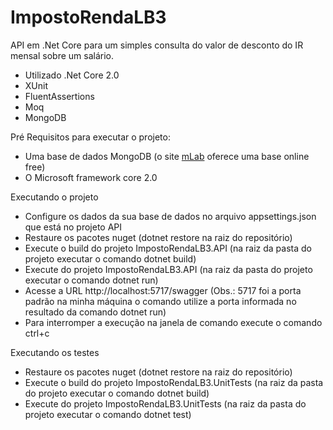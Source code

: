 # ImpostoRendaLB3

API em .Net Core para um simples consulta do valor de desconto do IR mensal sobre um salário.

  - Utilizado .Net Core 2.0
  - XUnit
  - FluentAssertions
  - Moq
  - MongoDB

Pré Requisitos para executar o projeto:
  - Uma base de dados MongoDB (o site [mLab](https://mlab.com/) oferece uma base online free)
  - O Microsoft framework core 2.0

Executando o projeto
 - Configure os dados da sua base de dados no arquivo appsettings.json que está no projeto API
 - Restaure os pacotes nuget (dotnet restore na raiz do repositório)
 - Execute o build do projeto ImpostoRendaLB3.API (na raiz da pasta do projeto executar o comando dotnet build)
 - Execute do projeto ImpostoRendaLB3.API (na raiz da pasta do projeto executar o comando dotnet run)
 - Acesse a URL http://localhost:5717/swagger (Obs.: 5717 foi a porta padrão na minha máquina o comando utilize a porta informada no resultado da comando dotnet run)
 - Para interromper a execução na janela de comando execute o comando ctrl+c

Executando os testes
 - Restaure os pacotes nuget (dotnet restore na raiz do repositório)
 - Execute o build do projeto ImpostoRendaLB3.UnitTests (na raiz da pasta do projeto executar o comando dotnet build)
 - Execute do projeto ImpostoRendaLB3.UnitTests (na raiz da pasta do projeto executar o comando dotnet test)

